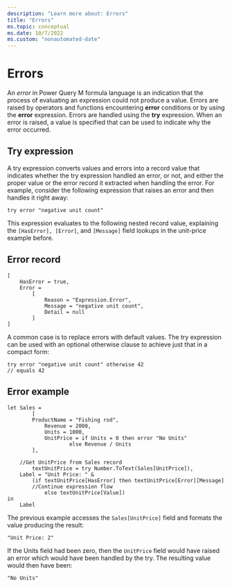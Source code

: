 ```yaml
---
description: "Learn more about: Errors"
title: "Errors"
ms.topic: conceptual
ms.date: 10/7/2022
ms.custom: "nonautomated-date"
---
```


# Errors

An *error* in Power Query M formula language is an indication that the process of evaluating an expression could not produce a value. Errors are raised by operators and functions encountering **error** conditions or by using the **error** expression. Errors are handled using the **try** expression. When an error is raised, a value is specified that can be used to indicate why the error occurred.

## Try expression

A try expression converts values and errors into a record value that indicates whether the try expression handled an error, or not, and either the proper value or the error record it extracted when handling the error. For example, consider the following expression that raises an error and then handles it right away:

```powerquery-m
try error "negative unit count"
```

This expression evaluates to the following nested record value, explaining the `[HasError], [Error]`, and `[Message]` field lookups in the unit-price example before.

## Error record

```powerquery-m
[
    HasError = true,
    Error =
        [  
            Reason = "Expression.Error",
            Message = "negative unit count",
            Detail = null
        ]
]
```

A common case is to replace errors with default values. The try expression can be used with an optional otherwise clause to achieve just that in a compact form:

```powerquery-m
try error "negative unit count" otherwise 42
// equals 42
```

## Error example

```powerquery-m
let Sales =
        [
        ProductName = "Fishing rod",
            Revenue = 2000,
            Units = 1000,
            UnitPrice = if Units = 0 then error "No Units"
                    else Revenue / Units
        ],

    //Get UnitPrice from Sales record
        textUnitPrice = try Number.ToText(Sales[UnitPrice]),
    Label = "Unit Price: " &
        (if textUnitPrice[HasError] then textUnitPrice[Error][Message]
        //Continue expression flow
            else textUnitPrice[Value])
in
    Label
```

The previous example accesses the `Sales[UnitPrice]` field and formats the value producing the result:

```powerquery-m
"Unit Price: 2"
```

If the Units field had been zero, then the `UnitPrice` field would have raised an error which would have been handled by the try. The resulting value would then have been:

```powerquery-m
"No Units"
```
